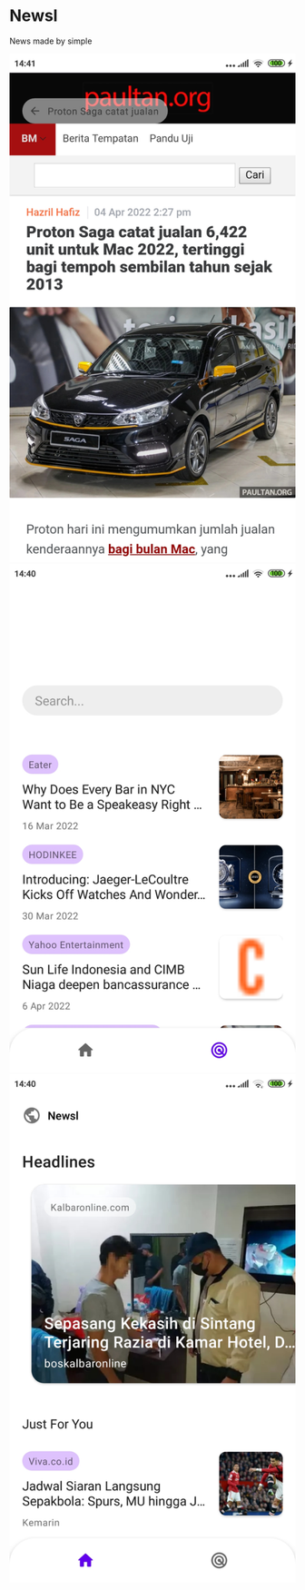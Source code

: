 # Newsl

News made by simple

![alt text](https://github.com/dadangsetio/Newsl/blob/master/screenshot1.jpg?raw=true)
![alt text](https://github.com/dadangsetio/Newsl/blob/master/screenshot2.jpg?raw=true)
![alt text](https://github.com/dadangsetio/Newsl/blob/master/screenshot3.jpg?raw=true)
